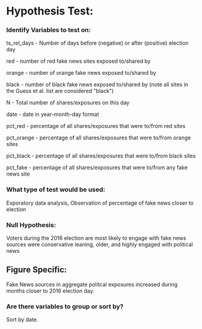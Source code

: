 
 # Hypothesis Test:
 
 ### Identify Variables to test on:
ts_rel_days - Number of days before (negative) or after (positive) election day

red - number of red fake news sites exposed to/shared by

orange - number of orange fake news exposed to/shared by

black - number of black fake news exposed to/shared by (note all sites in the Guess et al. list are considered "black")

N - Total number of shares/exposures on this day

date - date in year-month-day format

pct_red - percentage of all shares/exposures that were to/from red sites

pct_orange - percentage of all shares/exposures that were to/from orange sites

pct_black - percentage of all shares/exposures that were to/from black sites

pct_fake - percentage of all shares/exposures that were to/from any fake news site
 
 ### What type of test would be used:
 Exporatory data analysis, Observation of percentage of fake news closer to election 
 
 ### Null Hypothesis:
 Voters during the 2016 election are most likely to engage with fake news sources were conservative leaning, older, and highly engaged with political news
 
 ## Figure Specific:
 Fake News sources in aggregate politcal exposures increased during months closer to 2016 election day.
 
 ### Are there variables to group or sort by? 
Sort by date.
